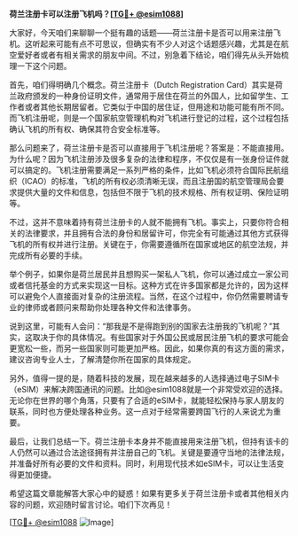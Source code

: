**荷兰注册卡可以注册飞机吗？[[TG💪+ @esim1088](https://t.me/s/esim1088)]**

大家好，今天咱们来聊聊一个挺有趣的话题——荷兰注册卡是否可以用来注册飞机。这听起来可能有点不可思议，但确实有不少人对这个话题感兴趣，尤其是在航空爱好者或者有相关需求的朋友中间。不过，别急着下结论，咱们得先从头开始梳理一下这个问题。

首先，咱们得明确几个概念。荷兰注册卡（Dutch Registration Card）其实是荷兰政府颁发的一种身份证明文件，通常用于居住在荷兰的外国人，比如留学生、工作者或者其他长期居留者。它类似于中国的居住证，但用途和功能可能有所不同。而飞机注册呢，则是一个国家航空管理机构对飞机进行登记的过程，这个过程包括确认飞机的所有权、确保其符合安全标准等。

那么问题来了，荷兰注册卡是否可以直接用于飞机注册呢？答案是：不能直接用。为什么呢？因为飞机注册涉及很多复杂的法律和程序，不仅仅是有一张身份证件就可以搞定的。飞机注册需要满足一系列严格的条件，比如飞机必须符合国际民航组织（ICAO）的标准，飞机的所有权必须清晰无误，而且注册国的航空管理局会要求提供大量的文件和信息，包括但不限于飞机的技术规格、所有权证明、保险证明等。

不过，这并不意味着持有荷兰注册卡的人就不能拥有飞机。事实上，只要你符合相关的法律要求，并且拥有合法的身份和居留许可，你完全有可能通过其他方式获得飞机的所有权并进行注册。关键在于，你需要遵循所在国家或地区的航空法规，并完成所有必要的手续。

举个例子，如果你是荷兰居民并且想购买一架私人飞机，你可以通过成立一家公司或者信托基金的方式来实现这一目标。这种方式在许多国家都是允许的，因为这样可以避免个人直接面对复杂的注册流程。当然，在这个过程中，你仍然需要聘请专业的律师或者顾问来帮助你处理各种文件和法律事务。

说到这里，可能有人会问：“那我是不是得跑到别的国家去注册我的飞机呢？”其实，这取决于你的具体情况。有些国家对于外国公民或居民注册飞机的要求可能会更宽松一些，而另一些国家则可能更加严格。因此，如果你真的有这方面的需求，建议咨询专业人士，了解清楚你所在国家的具体规定。

另外，值得一提的是，随着科技的发展，现在越来越多的人选择通过电子SIM卡（eSIM）来解决跨国通讯的问题。比如@esim1088就是一个非常受欢迎的选择。无论你在世界的哪个角落，只要有了合适的eSIM卡，就能轻松保持与家人朋友的联系，同时也方便处理各种业务。这一点对于经常需要跨国飞行的人来说尤为重要。

最后，让我们总结一下。荷兰注册卡本身并不能直接用来注册飞机，但持有该卡的人仍然可以通过合法途径拥有并注册自己的飞机。关键是要遵守当地的法律法规，并准备好所有必要的文件和资料。同时，利用现代技术如eSIM卡，可以让生活变得更加便捷。

希望这篇文章能解答大家心中的疑惑！如果有更多关于荷兰注册卡或者其他相关内容的问题，欢迎随时留言讨论。咱们下次再见！

[[TG💪+ @esim1088](https://t.me/s/esim1088) ![Image](https://i.postimg.cc/4NQfJmqS/Snipaste-2025-05-13-00-14-12.png)]